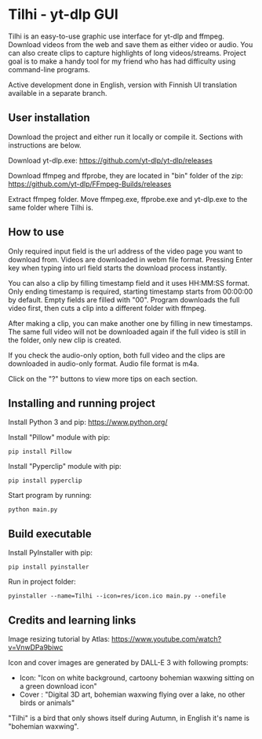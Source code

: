 # Tilhi - yt-dlp GUI

Tilhi is an easy-to-use graphic use interface for yt-dlp and ffmpeg. Download videos from the web and save them as either video or audio. You can also create clips to capture highlights of long videos/streams. Project goal is to make a handy tool for my friend who has had difficulty using command-line programs.

Active development done in English, version with Finnish UI translation available in a separate branch.

## User installation

Download the project and either run it locally or compile it. Sections with instructions are below.

Download yt-dlp.exe: https://github.com/yt-dlp/yt-dlp/releases

Download ffmpeg and ffprobe, they are located in "bin" folder of the zip: https://github.com/yt-dlp/FFmpeg-Builds/releases

Extract ffmpeg folder. Move ffmpeg.exe, ffprobe.exe and yt-dlp.exe to the same folder where Tilhi is.

## How to use

Only required input field is the url address of the video page you want to download from. Videos are downloaded in webm file format. Pressing Enter key when typing into url field starts the download process instantly.

You can also a clip by filling timestamp field and it uses HH:MM:SS format. Only ending timestamp is required, starting timestamp starts from 00:00:00 by default. Empty fields are filled with "00". Program downloads the full video first, then cuts a clip into a different folder with ffmpeg.

After making a clip, you can make another one by filling in new timestamps. The same full video will not be downloaded again if the full video is still in the folder, only new clip is created.

If you check the audio-only option, both full video and the clips are downloaded in audio-only format. Audio file format is m4a.

Click on the "?" buttons to view more tips on each section.

## Installing and running project

Install Python 3 and pip: https://www.python.org/

Install "Pillow" module with pip:

```
pip install Pillow
```

Install "Pyperclip" module with pip:

```
pip install pyperclip
```

Start program by running:

```
python main.py
```

## Build executable

Install PyInstaller with pip:

```
pip install pyinstaller
```

Run in project folder:

```
pyinstaller --name=Tilhi --icon=res/icon.ico main.py --onefile
```

## Credits and learning links

Image resizing tutorial by Atlas: https://www.youtube.com/watch?v=VnwDPa9biwc

Icon and cover images are generated by DALL-E 3 with following prompts:

- Icon: "Icon on white background, cartoony bohemian waxwing sitting on a green download icon"
- Cover : "Digital 3D art, bohemian waxwing flying over a lake, no other birds or animals"

"Tilhi" is a bird that only shows itself during Autumn, in English it's name is "bohemian waxwing".

